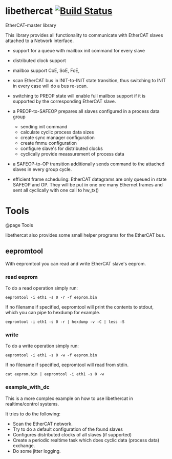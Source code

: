 # libethercat [![Build Status](https://rmc-jenkins.robotic.dlr.de/jenkins/job/common/job/libethercat/job/master/badge/icon)](https://rmc-jenkins.robotic.dlr.de/jenkins/job/common/job/libethercat/job/master/)

EtherCAT-master library  

This library provides all functionality to communicate with EtherCAT slaves attached to a Network interface. 

* support for a queue with mailbox init command for every slave
* distributed clock support
* mailbox support CoE, SoE, FoE, 

* scan EtherCAT bus in INIT-to-INIT state transition, thus switching to INIT in every case will do a bus re-scan.
* switching to PREOP state will enable full mailbox support if it is supported by the corresponding EtherCAT slave.
* a PREOP-to-SAFEOP prepares all slaves configured in a process data group
    * sending init command
    * calculate cyclic process data sizes
    * create sync manager configuration
    * create fmmu configuration
    * configure slave's for distributed clocks
    * cyclically provide meassurement of process data
* a SAFEOP-to-OP transition additionally sends command to the attached slaves in every group cycle.
* efficient frame scheduling: EtherCAT datagrams are only queued in state SAFEOP and OP. They will be put in one ore many Ethernet frames and sent all cyclically with one call to hw_tx()


# Tools
@page Tools

libethercat also provides some small helper programs for the EtherCAT bus.

## eepromtool

With eepromtool you can read and write EtherCAT slave's eeprom. 

### read eeprom

To do a read operation simply run:

    eepromtool -i eth1 -s 0 -r -f eeprom.bin

If no filename if specified, eepromtool will print the contents to stdout, which you can pipe to hexdump for example.

    eepromtool -i eth1 -s 0 -r | hexdump -v -C | less -S

### write

To do a write operation simply run:

    eepromtool -i eth1 -s 0 -w -f eeprom.bin

If no filename if specified, eepromtool will read from stdin.

    cat eeprom.bin | eepromtool -i eth1 -s 0 -w

### example_with_dc

This is a more complex example on how to use libethercat in realtime/control systems. 

It tries to do the following:

* Scan the EtherCAT network.
* Try to do a default configuration of the found slaves
* Configures distributed clocks of all slaves (if supported)
* Create a periodic realtime task which does cyclic data (process data) exchange.
* Do some jitter logging.
